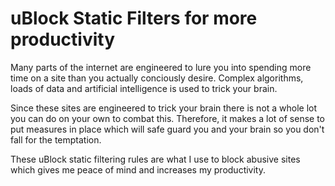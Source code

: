 # uBlock Static Filters for more productivity

Many parts of the internet are engineered to lure you into spending more time on a site than you actually conciously desire. Complex algorithms, loads of data and artificial intelligence is used to trick your brain.

Since these sites are engineered to trick your brain there is not a whole lot you can do on your own to combat this. Therefore, it makes a lot of sense to put measures in place which will safe guard you and your brain so you don't fall for the temptation.

These uBlock static filtering rules are what I use to block abusive sites which gives me peace of mind and increases my productivity.